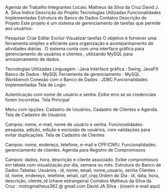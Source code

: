 Agenda de Trabalho
Integrantes Locais:
Matheus da Silva da Cruz
David J. A. Silva
Índice
Descrição do Projeto
Tecnologias Utilizadas
Funcionalidades Implementadas
Estrutura do Banco de Dados
Contatos
Descrição do Projeto
Este projeto é um sistema de gerenciamento de tarefas que permite aos usuários:

Pesquisar
Criar
Editar
Excluir
Visualizar tarefas
O objetivo é fornecer uma ferramenta simples e eficiente para organização e acompanhamento de atividades diárias . O sistema conta com uma interface gráfica para gerenciamento de usuários e clientes , utilizando MySQL para armazenamento de dados.

Tecnologias Utilizadas
Linguagem : Java
Interface gráfica : Swing, JavaFX
Banco de Dados : MySQL
Ferramenta de gerenciamento : MySQL Workbench
Conexão com o Banco de Dados : JDBC
Funcionalidades Implementadas
Tela de Login

Autenticação com nome de usuário e senha.
Exibe erro se as credenciais forem incorretas.
Tela Principal

Menu com opções: Cadastro de Usuários, Cadastro de Clientes e Agenda.
Tela de Cadastro de Usuários

Campos: nome, e-mail, nome de usuário e senha.
Funcionalidades: pesquisa, adição, edição e exclusão de usuários, com validações para evitar duplicações.
Tela de Cadastro de Clientes

Campos: nome, endereço, telefone, e-mail e CPF/CNPJ.
Funcionalidades: gerenciamento de clientes.
Agenda para Registro de Compromissos

Campos: dados, hora, descrição e cliente associado.
Exibe compromissos em tabela com visualização por dia, semana ou mês.
Estrutura do Banco de Dados
Tabelas:
Usuários : id, nome, email, nome_usuario, senha
Clientes : id, nome, endereço, telefone, email, cpf_cnpj
Ordem do Dia : id, data, hora, descrição, cliente_id (chave estrangeira)
Contatos
Matheus da Silva da Cruz : motogmatheus362 @ gmail.com
David JA Silva : (inserir e-mail aqui)
